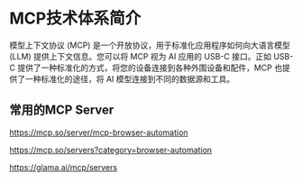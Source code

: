 # MCP技术体系简介

模型上下文协议 (MCP) 是一个开放协议，用于标准化应用程序如何向大语言模型 (LLM) 提供上下文信息。您可以将 MCP 视为 AI 应用的 USB-C 接口。正如 USB-C 提供了一种标准化的方式，将您的设备连接到各种外围设备和配件，MCP 也提供了一种标准化的途径，将 AI 模型连接到不同的数据源和工具。











## 常用的MCP Server

https://mcp.so/server/mcp-browser-automation

https://mcp.so/servers?category=browser-automation

https://glama.ai/mcp/servers